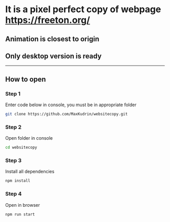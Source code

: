 # It is a pixel perfect copy of webpage https://freeton.org/

## Animation is closest to origin

## Only desktop version is ready

-------------------------------

## How to open

### Step 1

Enter code below in console, you must be in appropriate folder

```bash
git clone https://github.com/MaxKudrin/websitecopy.git
```

### Step 2

Open folder in console

```bash
cd websitecopy
```

### Step 3

Install all dependencies

```bash
npm install
```

### Step 4

Open in browser

```bash
npm run start
```

